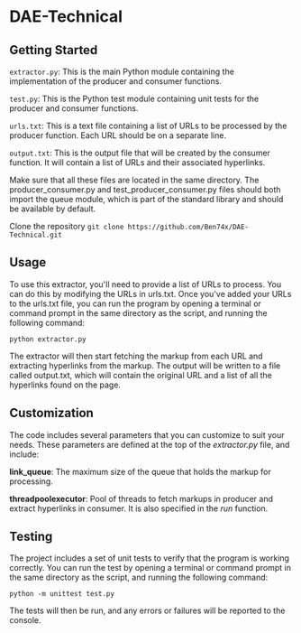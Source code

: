 # DAE-Technical

## Getting Started

```extractor.py```: This is the main Python module containing the implementation of the producer and consumer functions.

```test.py```: This is the Python test module containing unit tests for the producer and consumer functions.

```urls.txt```: This is a text file containing a list of URLs to be processed by the producer function. Each URL should be on a separate line.

```output.txt```: This is the output file that will be created by the consumer function. It will contain a list of URLs and their associated hyperlinks.

Make sure that all these files are located in the same directory. The producer_consumer.py and test_producer_consumer.py files should both import the queue module, which is part of the standard library and should be available by default.

Clone the repository
```git clone https://github.com/Ben74x/DAE-Technical.git```


## Usage
To use this extractor, you'll need to provide a list of URLs to process. You can do this by modifying the URLs in urls.txt. Once you've added your URLs to the urls.txt file, you can run the program by opening a terminal or command prompt in the same directory as the script, and running the following command:

```python extractor.py```

The extractor will then start fetching the markup from each URL and extracting hyperlinks from the markup. The output will be written to a file called output.txt, which will contain the original URL and a list of all the hyperlinks found on the page.

## Customization
The code includes several parameters that you can customize to suit your needs. These parameters are defined at the top of the *extractor.py* file, and include:

**link_queue**: The maximum size of the queue that holds the markup for processing.

**threadpoolexecutor**: Pool of threads to fetch markups in producer and extract hyperlinks in consumer. It is also specified in the *run* function.


## Testing
The project includes a set of unit tests to verify that the program is working correctly. You can run the test by opening a terminal or command prompt in the same directory as the script, and running the following command:

```python -m unittest test.py```

The tests will then be run, and any errors or failures will be reported to the console.
